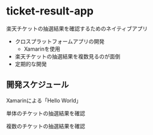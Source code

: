 # ticket-result-app
楽天チケットの抽選結果を確認するためのネイティブアプリ

- クロスプラットフォームアプリの開発
  - Xamarinを使用
- 楽天チケットの抽選結果を複数見るのが面倒
- 定期的な開発

## 開発スケジュール
Xamarinによる「Hello World」

単体のチケットの抽選結果を確認

複数のチケットの抽選結果を確認
